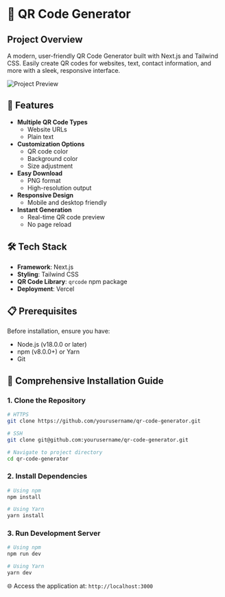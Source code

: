 # 🔲 QR Code Generator

## Project Overview

A modern, user-friendly QR Code Generator built with Next.js and Tailwind CSS. Easily create QR codes for websites, text, contact information, and more with a sleek, responsive interface.

![Project Preview](https://cloud-850cgly3n-hack-club-bot.vercel.app/0image.png)

## 🌟 Features

- **Multiple QR Code Types**
  - Website URLs
  - Plain text
- **Customization Options**
  - QR code color
  - Background color
  - Size adjustment
- **Easy Download**
  - PNG format
  - High-resolution output
- **Responsive Design**
  - Mobile and desktop friendly
- **Instant Generation**
  - Real-time QR code preview
  - No page reload

## 🛠 Tech Stack

- **Framework**: Next.js
- **Styling**: Tailwind CSS
- **QR Code Library**: `qrcode` npm package
- **Deployment**: Vercel

## 📋 Prerequisites

Before installation, ensure you have:
- Node.js (v18.0.0 or later)
- npm (v8.0.0+) or Yarn
- Git

## 🔧 Comprehensive Installation Guide

### 1. Clone the Repository

```bash
# HTTPS
git clone https://github.com/yourusername/qr-code-generator.git

# SSH
git clone git@github.com:yourusername/qr-code-generator.git

# Navigate to project directory
cd qr-code-generator
```

### 2. Install Dependencies

```bash
# Using npm
npm install

# Using Yarn
yarn install
```

### 3. Run Development Server

```bash
# Using npm
npm run dev

# Using Yarn
yarn dev
```

🌐 Access the application at: `http://localhost:3000`
